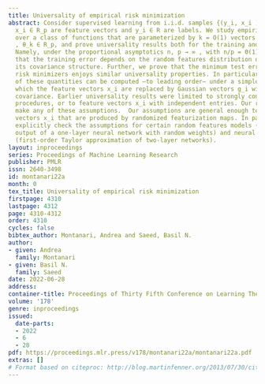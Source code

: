```yaml
---
title: Universality of empirical risk minimization
abstract: Consider supervised learning from i.i.d. samples {(y_i, x_i )}_{i≤n} where
  x_i ∈ R_p are feature vectors and y_i ∈ R are labels. We study empirical risk minimization
  over a class of functions that are parameterized by k = O(1) vectors θ_1 , . . .
  , θ_k ∈ R_p, and prove universality results both for the training and test error.
  Namely, under the proportional asymptotics n, p → ∞ , with n/p = Θ(1), we prove
  that the training error depends on the random features distribution only through
  its covariance structure. Further, we prove that the minimum test error over near-empirical
  risk minimizers enjoys similar universality properties. In particular, the asymptotics
  of these quantities can be computed —to leading order— under a simpler model in
  which the feature vectors x_i are replaced by Gaussian vectors g_i with the same
  covariance. Earlier universality results were limited to strongly convex learning
  procedures, or to feature vectors x_i with independent entries. Our results do not
  make any of these assumptions.  Our assumptions are general enough to include feature
  vectors x_i that are produced by randomized featurization maps. In particular we
  explicitly check the assumptions for certain random features models (computing the
  output of a one-layer neural network with random weights) and neural tangent models
  (first-order Taylor approximation of two-layer networks).
layout: inproceedings
series: Proceedings of Machine Learning Research
publisher: PMLR
issn: 2640-3498
id: montanari22a
month: 0
tex_title: Universality of empirical risk minimization
firstpage: 4310
lastpage: 4312
page: 4310-4312
order: 4310
cycles: false
bibtex_author: Montanari, Andrea and Saeed, Basil N.
author:
- given: Andrea
  family: Montanari
- given: Basil N.
  family: Saeed
date: 2022-06-28
address:
container-title: Proceedings of Thirty Fifth Conference on Learning Theory
volume: '178'
genre: inproceedings
issued:
  date-parts:
  - 2022
  - 6
  - 28
pdf: https://proceedings.mlr.press/v178/montanari22a/montanari22a.pdf
extras: []
# Format based on citeproc: http://blog.martinfenner.org/2013/07/30/citeproc-yaml-for-bibliographies/
---
```

